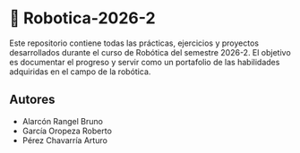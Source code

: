 # 🤖 Robotica-2026-2

Este repositorio contiene todas las prácticas, ejercicios y proyectos desarrollados durante el curso de Robótica del semestre 2026-2. El objetivo es documentar el progreso y servir como un portafolio de las habilidades adquiridas en el campo de la robótica.

## Autores

- Alarcón Rangel Bruno
- García Oropeza Roberto
- Pérez Chavarría Arturo
